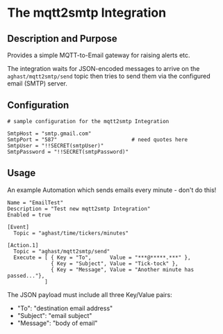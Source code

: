 # The mqtt2smtp Integration
## Description and Purpose
Provides a simple MQTT-to-Email gateway for raising alerts etc.

The integration waits for JSON-encoded messages to arrive on the `aghast/mqtt2smtp/send` topic
then tries to send them via the configured email (SMTP) server.

## Configuration
```
# sample configuration for the mqtt2smtp Integration

SmtpHost = "smtp.gmail.com"
SmtpPort = "587"                        # need quotes here
SmtpUser = "!!SECRET(smtpUser)"
SmtpPassword = "!!SECRET(smtpPassword)"
```
## Usage

An example Automation which sends emails every minute - don't do this!

```
Name = "EmailTest"
Description = "Test new mqtt2smtp Integration"
Enabled = true

[Event]
  Topic = "aghast/time/tickers/minutes"

[Action.1]
  Topic = "aghast/mqtt2smtp/send"
  Execute = [ { Key = "To",      Value = "***@*****.***" },
              { Key = "Subject", Value = "Tick-tock" },
              { Key = "Message", Value = "Another minute has passed..."},
            ]
```

The JSON payload must include all three Key/Value pairs:
 - "To": "destination email address"
 - "Subject": "email subject"
 - "Message": "body of email"
